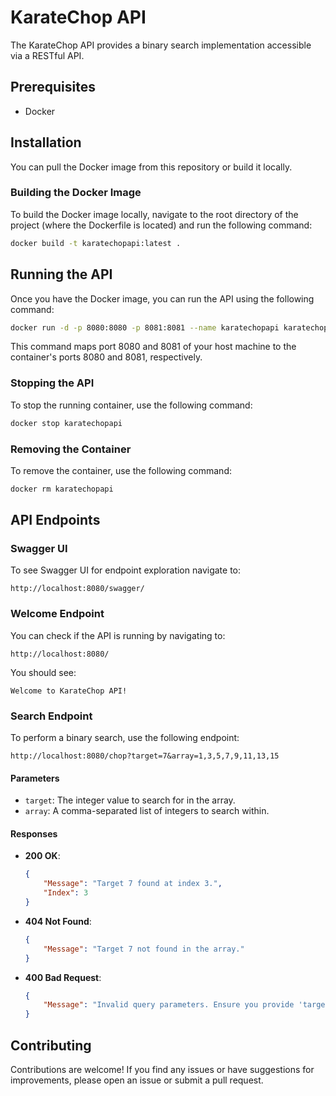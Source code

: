 # KarateChop API

The KarateChop API provides a binary search implementation accessible via a RESTful API.

## Prerequisites

- Docker

## Installation

You can pull the Docker image from this repository or build it locally.

### Building the Docker Image

To build the Docker image locally, navigate to the root directory of the project (where the Dockerfile is located) and run the following command:

```sh
docker build -t karatechopapi:latest .
```

## Running the API

Once you have the Docker image, you can run the API using the following command:

```sh
docker run -d -p 8080:8080 -p 8081:8081 --name karatechopapi karatechopapi:latest
```

This command maps port 8080 and 8081 of your host machine to the container's ports 8080 and 8081, respectively.

### Stopping the API

To stop the running container, use the following command:

```sh
docker stop karatechopapi
```

### Removing the Container

To remove the container, use the following command:

```sh
docker rm karatechopapi
```

## API Endpoints

### Swagger UI

To see Swagger UI for endpoint exploration navigate to:

```
http://localhost:8080/swagger/
```

### Welcome Endpoint

You can check if the API is running by navigating to:

```
http://localhost:8080/
```

You should see:

```
Welcome to KarateChop API!
```

### Search Endpoint

To perform a binary search, use the following endpoint:

```
http://localhost:8080/chop?target=7&array=1,3,5,7,9,11,13,15
```

#### Parameters

- `target`: The integer value to search for in the array.
- `array`: A comma-separated list of integers to search within.

#### Responses

- **200 OK**:
  ```json
  {
      "Message": "Target 7 found at index 3.",
      "Index": 3
  }
  ```

- **404 Not Found**:
  ```json
  {
      "Message": "Target 7 not found in the array."
  }
  ```

- **400 Bad Request**:
  ```json
  {
      "Message": "Invalid query parameters. Ensure you provide 'target' and 'array' query parameters."
  }
  ```

## Contributing

Contributions are welcome! If you find any issues or have suggestions for improvements, please open an issue or submit a pull request.
